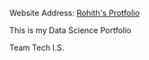 Website Address: [Rohith's Protfolio](https://maielhadad99.github.io/Mai-Portfolio/)


This is my Data Science Portfolio

Team Tech I.S.
